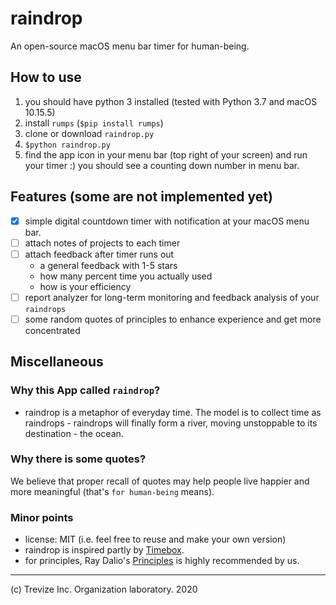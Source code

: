 # raindrop

An open-source macOS menu bar timer for human-being.

## How to use

1. you should have python 3 installed (tested with Python 3.7 and macOS 10.15.5)
2. install `rumps` (`$pip install rumps`)
3. clone or download `raindrop.py`
4. `$python raindrop.py`
5. find the app icon in your menu bar (top right of your screen) and run your timer :) you should see a counting down number in menu bar.

## Features (some are not implemented yet)

- [x] simple digital countdown timer with notification at your macOS menu bar.
- [ ] attach notes of projects to each timer
- [ ] attach feedback after timer runs out
    - a general feedback with 1-5 stars
    - how many percent time you actually used
    - how is your efficiency
- [ ] report analyzer for long-term monitoring and feedback analysis of your `raindrops`
- [ ] some random quotes of principles to enhance experience and get more concentrated

## Miscellaneous

### Why this App called `raindrop`?

- raindrop is a metaphor of everyday time. The model is to collect time as raindrops - raindrops will finally form a river, moving unstoppable to its destination - the ocean.

### Why there is some quotes?

We believe that proper recall of quotes may help people live happier and more meaningful (that's `for human-being` means).

### Minor points

- license: MIT (i.e. feel free to reuse and make your own version)
- raindrop is inspired partly by [Timebox](https://github.com/visini/timebox).
- for principles, Ray Dalio's [Principles](https://principles.com/) is highly recommended by us.

---

(c) Trevize Inc. Organization laboratory. 2020
